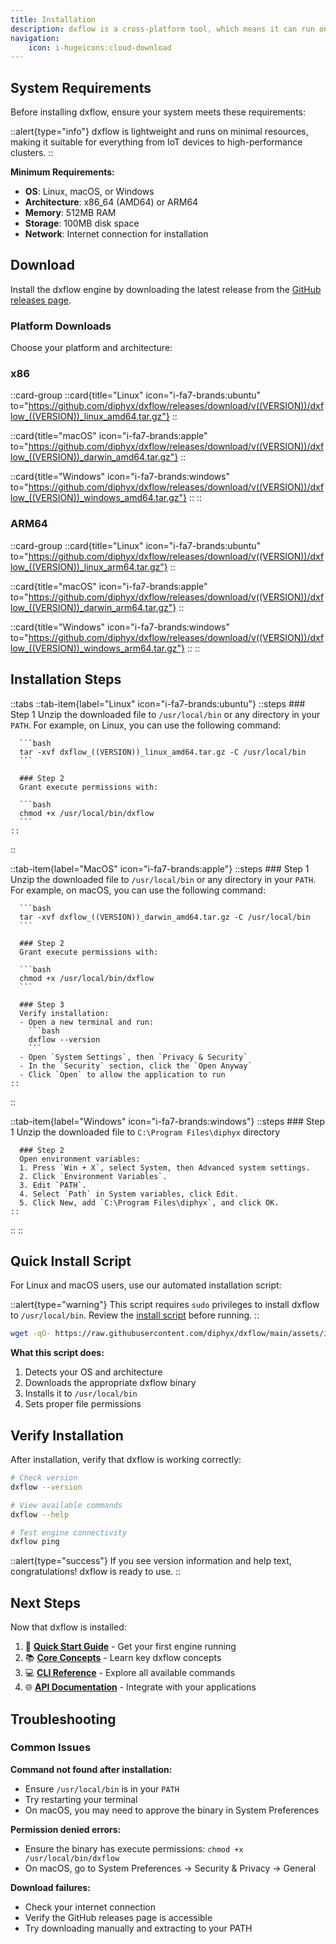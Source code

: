 ```yaml
---
title: Installation
description: dxflow is a cross-platform tool, which means it can run on any operating system, such as Linux, macOS, and Windows. It is designed to be easy to install and use, with a simple command-line interface (CLI) and a web-based user interface (UI).
navigation:
    icon: i-hugeicons:cloud-download
---
```



## System Requirements

Before installing dxflow, ensure your system meets these requirements:

::alert{type="info"}
dxflow is lightweight and runs on minimal resources, making it suitable for everything from IoT devices to high-performance clusters.
::

**Minimum Requirements:**
- **OS**: Linux, macOS, or Windows
- **Architecture**: x86_64 (AMD64) or ARM64  
- **Memory**: 512MB RAM
- **Storage**: 100MB disk space
- **Network**: Internet connection for installation

## Download

Install the dxflow engine by downloading the latest release from the [GitHub releases page](https://github.com/diphyx/dxflow/releases).

### Platform Downloads

Choose your platform and architecture:

### x86

::card-group
  ::card{title="Linux" icon="i-fa7-brands:ubuntu" to="https://github.com/diphyx/dxflow/releases/download/v((VERSION))/dxflow_((VERSION))_linux_amd64.tar.gz"}
  ::

  ::card{title="macOS" icon="i-fa7-brands:apple" to="https://github.com/diphyx/dxflow/releases/download/v((VERSION))/dxflow_((VERSION))_darwin_amd64.tar.gz"}
  ::

  ::card{title="Windows" icon="i-fa7-brands:windows" to="https://github.com/diphyx/dxflow/releases/download/v((VERSION))/dxflow_((VERSION))_windows_amd64.tar.gz"}
  ::
::

### ARM64

::card-group
  ::card{title="Linux" icon="i-fa7-brands:ubuntu" to="https://github.com/diphyx/dxflow/releases/download/v((VERSION))/dxflow_((VERSION))_linux_arm64.tar.gz"}
  ::

  ::card{title="macOS" icon="i-fa7-brands:apple" to="https://github.com/diphyx/dxflow/releases/download/v((VERSION))/dxflow_((VERSION))_darwin_arm64.tar.gz"}
  ::

  ::card{title="Windows" icon="i-fa7-brands:windows" to="https://github.com/diphyx/dxflow/releases/download/v((VERSION))/dxflow_((VERSION))_windows_arm64.tar.gz"}
  ::
::

## Installation Steps

::tabs
  ::tab-item{label="Linux" icon="i-fa7-brands:ubuntu"}
    ::steps
      ### Step 1
      Unzip the downloaded file to `/usr/local/bin` or any directory in your `PATH`. For example, on Linux, you can use the following command:

      ```bash
      tar -xvf dxflow_((VERSION))_linux_amd64.tar.gz -C /usr/local/bin
      ```

      ### Step 2
      Grant execute permissions with:

      ```bash
      chmod +x /usr/local/bin/dxflow
      ```
    ::
  ::

  ::tab-item{label="MacOS" icon="i-fa7-brands:apple"}
    ::steps
      ### Step 1
      Unzip the downloaded file to `/usr/local/bin` or any directory in your `PATH`. For example, on macOS, you can use the following command:

      ```bash
      tar -xvf dxflow_((VERSION))_darwin_amd64.tar.gz -C /usr/local/bin
      ```

      ### Step 2
      Grant execute permissions with:

      ```bash
      chmod +x /usr/local/bin/dxflow
      ```

      ### Step 3
      Verify installation:
      - Open a new terminal and run:
        ```bash
        dxflow --version
        ```
      - Open `System Settings`, then `Privacy & Security`
      - In the `Security` section, click the `Open Anyway`
      - Click `Open` to allow the application to run
    ::
  ::

  ::tab-item{label="Windows" icon="i-fa7-brands:windows"}
    ::steps
      ### Step 1
      Unzip the downloaded file to `C:\Program Files\diphyx` directory

      ### Step 2
      Open environment variables:
      1. Press `Win + X`, select System, then Advanced system settings.
      2. Click `Environment Variables`.
      3. Edit `PATH`.
      4. Select `Path` in System variables, click Edit.
      5. Click New, add `C:\Program Files\diphyx`, and click OK.
    ::
  ::
::

## Quick Install Script

For Linux and macOS users, use our automated installation script:

::alert{type="warning"}
This script requires `sudo` privileges to install dxflow to `/usr/local/bin`. Review the [install script](https://raw.githubusercontent.com/diphyx/dxflow/main/assets/install.sh) before running.
::

```bash
wget -qO- https://raw.githubusercontent.com/diphyx/dxflow/main/assets/install.sh | sudo bash
```

**What this script does:**
1. Detects your OS and architecture
2. Downloads the appropriate dxflow binary
3. Installs it to `/usr/local/bin`
4. Sets proper file permissions

## Verify Installation

After installation, verify that dxflow is working correctly:

```bash
# Check version
dxflow --version

# View available commands  
dxflow --help

# Test engine connectivity
dxflow ping
```

::alert{type="success"}
If you see version information and help text, congratulations! dxflow is ready to use.
::

## Next Steps

Now that dxflow is installed:

1. 🚀 **[Quick Start Guide](/1.getting-started/04.quick-start)** - Get your first engine running
2. 📚 **[Core Concepts](/1.getting-started/05.concepts)** - Learn key dxflow concepts  
3. 💻 **[CLI Reference](/4.cli)** - Explore all available commands
4. 🌐 **[API Documentation](/5.api)** - Integrate with your applications

## Troubleshooting

### Common Issues

**Command not found after installation:**
- Ensure `/usr/local/bin` is in your `PATH`
- Try restarting your terminal
- On macOS, you may need to approve the binary in System Preferences

**Permission denied errors:**
- Ensure the binary has execute permissions: `chmod +x /usr/local/bin/dxflow`
- On macOS, go to System Preferences → Security & Privacy → General

**Download failures:**
- Check your internet connection
- Verify the GitHub releases page is accessible
- Try downloading manually and extracting to your PATH

